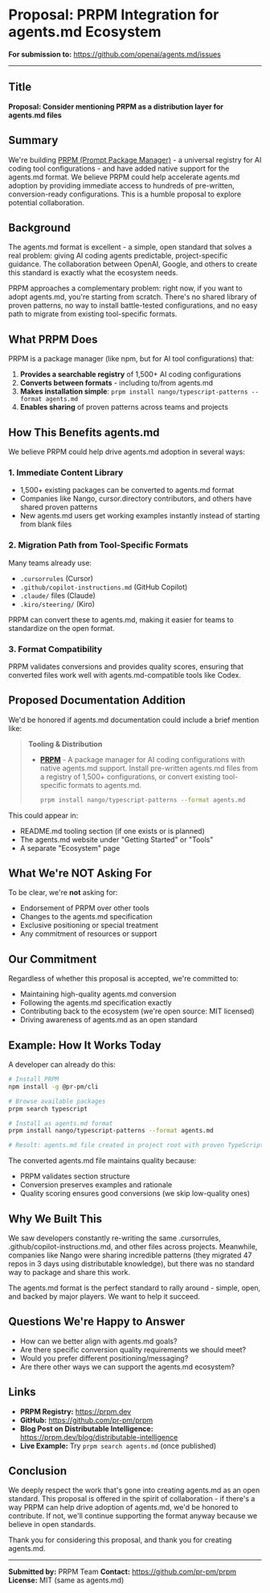 # Proposal: PRPM Integration for agents.md Ecosystem

**For submission to:** https://github.com/openai/agents.md/issues

---

## Title

**Proposal: Consider mentioning PRPM as a distribution layer for agents.md files**

## Summary

We're building [PRPM (Prompt Package Manager)](https://prpm.dev) - a universal registry for AI coding tool configurations - and have added native support for the agents.md format. We believe PRPM could help accelerate agents.md adoption by providing immediate access to hundreds of pre-written, conversion-ready configurations. This is a humble proposal to explore potential collaboration.

## Background

The agents.md format is excellent - a simple, open standard that solves a real problem: giving AI coding agents predictable, project-specific guidance. The collaboration between OpenAI, Google, and others to create this standard is exactly what the ecosystem needs.

PRPM approaches a complementary problem: right now, if you want to adopt agents.md, you're starting from scratch. There's no shared library of proven patterns, no way to install battle-tested configurations, and no easy path to migrate from existing tool-specific formats.

## What PRPM Does

PRPM is a package manager (like npm, but for AI tool configurations) that:

1. **Provides a searchable registry** of 1,500+ AI coding configurations
2. **Converts between formats** - including to/from agents.md
3. **Makes installation simple**: `prpm install nango/typescript-patterns --format agents.md`
4. **Enables sharing** of proven patterns across teams and projects

## How This Benefits agents.md

We believe PRPM could help drive agents.md adoption in several ways:

### 1. Immediate Content Library
- 1,500+ existing packages can be converted to agents.md format
- Companies like Nango, cursor.directory contributors, and others have shared proven patterns
- New agents.md users get working examples instantly instead of starting from blank files

### 2. Migration Path from Tool-Specific Formats
Many teams already use:
- `.cursorrules` (Cursor)
- `.github/copilot-instructions.md` (GitHub Copilot)
- `.claude/` files (Claude)
- `.kiro/steering/` (Kiro)

PRPM can convert these to agents.md, making it easier for teams to standardize on the open format.

### 3. Format Compatibility
PRPM validates conversions and provides quality scores, ensuring that converted files work well with agents.md-compatible tools like Codex.

## Proposed Documentation Addition

We'd be honored if agents.md documentation could include a brief mention like:

> **Tooling & Distribution**
>
> - **[PRPM](https://prpm.dev)** - A package manager for AI coding configurations with native agents.md support. Install pre-written agents.md files from a registry of 1,500+ configurations, or convert existing tool-specific formats to agents.md.
>   ```bash
>   prpm install nango/typescript-patterns --format agents.md
>   ```

This could appear in:
- README.md tooling section (if one exists or is planned)
- The agents.md website under "Getting Started" or "Tools"
- A separate "Ecosystem" page

## What We're NOT Asking For

To be clear, we're **not** asking for:
- Endorsement of PRPM over other tools
- Changes to the agents.md specification
- Exclusive positioning or special treatment
- Any commitment of resources or support

## Our Commitment

Regardless of whether this proposal is accepted, we're committed to:
- Maintaining high-quality agents.md conversion
- Following the agents.md specification exactly
- Contributing back to the ecosystem (we're open source: MIT licensed)
- Driving awareness of agents.md as an open standard

## Example: How It Works Today

A developer can already do this:

```bash
# Install PRPM
npm install -g @pr-pm/cli

# Browse available packages
prpm search typescript

# Install as agents.md format
prpm install nango/typescript-patterns --format agents.md

# Result: agents.md file created in project root with proven TypeScript patterns
```

The converted agents.md file maintains quality because:
- PRPM validates section structure
- Conversion preserves examples and rationale
- Quality scoring ensures good conversions (we skip low-quality ones)

## Why We Built This

We saw developers constantly re-writing the same .cursorrules, .github/copilot-instructions.md, and other files across projects. Meanwhile, companies like Nango were sharing incredible patterns (they migrated 47 repos in 3 days using distributable knowledge), but there was no standard way to package and share this work.

The agents.md format is the perfect standard to rally around - simple, open, and backed by major players. We want to help it succeed.

## Questions We're Happy to Answer

- How can we better align with agents.md goals?
- Are there specific conversion quality requirements we should meet?
- Would you prefer different positioning/messaging?
- Are there other ways we can support the agents.md ecosystem?

## Links

- **PRPM Registry:** https://prpm.dev
- **GitHub:** https://github.com/pr-pm/prpm
- **Blog Post on Distributable Intelligence:** https://prpm.dev/blog/distributable-intelligence
- **Live Example:** Try `prpm search agents.md` (once published)

## Conclusion

We deeply respect the work that's gone into creating agents.md as an open standard. This proposal is offered in the spirit of collaboration - if there's a way PRPM can help drive adoption of agents.md, we'd be honored to contribute. If not, we'll continue supporting the format anyway because we believe in open standards.

Thank you for considering this proposal, and thank you for creating agents.md.

---

**Submitted by:** PRPM Team
**Contact:** https://github.com/pr-pm/prpm
**License:** MIT (same as agents.md)
